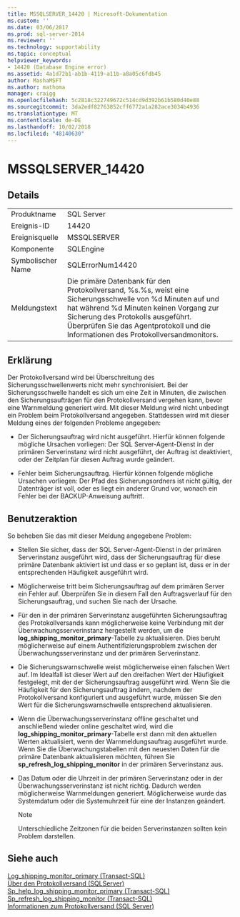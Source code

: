 ```yaml
---
title: MSSQLSERVER_14420 | Microsoft-Dokumentation
ms.custom: ''
ms.date: 03/06/2017
ms.prod: sql-server-2014
ms.reviewer: ''
ms.technology: supportability
ms.topic: conceptual
helpviewer_keywords:
- 14420 (Database Engine error)
ms.assetid: 4a1d72b1-ab1b-4119-a11b-a8a05c6fdb45
author: MashaMSFT
ms.author: mathoma
manager: craigg
ms.openlocfilehash: 5c2818c322749672c514cd9d392b61b580d40e88
ms.sourcegitcommit: 3da2edf82763852cff6772a1a282ace3034b4936
ms.translationtype: MT
ms.contentlocale: de-DE
ms.lasthandoff: 10/02/2018
ms.locfileid: "48140630"
---
```

# <a name="mssqlserver14420"></a>MSSQLSERVER_14420
    
## <a name="details"></a>Details  
  
|||  
|-|-|  
|Produktname|SQL Server|  
|Ereignis-ID|14420|  
|Ereignisquelle|MSSQLSERVER|  
|Komponente|SQLEngine|  
|Symbolischer Name|SQLErrorNum14420|  
|Meldungstext|Die primäre Datenbank für den Protokollversand, %s.%s, weist eine Sicherungsschwelle von %d Minuten auf und hat während %d Minuten keinen Vorgang zur Sicherung des Protokolls ausgeführt. Überprüfen Sie das Agentprotokoll und die Informationen des Protokollversandmonitors.|  
  
## <a name="explanation"></a>Erklärung  
 Der Protokollversand wird bei Überschreitung des Sicherungsschwellenwerts nicht mehr synchronisiert. Bei der Sicherungsschwelle handelt es sich um eine Zeit in Minuten, die zwischen den Sicherungsaufträgen für den Protokollversand vergehen kann, bevor eine Warnmeldung generiert wird. Mit dieser Meldung wird nicht unbedingt ein Problem beim Protokollversand angegeben. Stattdessen wird mit dieser Meldung eines der folgenden Probleme angegeben:  
  
-   Der Sicherungsauftrag wird nicht ausgeführt. Hierfür können folgende mögliche Ursachen vorliegen: Der SQL Server-Agent-Dienst in der primären Serverinstanz wird nicht ausgeführt, der Auftrag ist deaktiviert, oder der Zeitplan für diesen Auftrag wurde geändert.  
  
-   Fehler beim Sicherungsauftrag. Hierfür können folgende mögliche Ursachen vorliegen: Der Pfad des Sicherungsordners ist nicht gültig, der Datenträger ist voll, oder es liegt ein anderer Grund vor, wonach ein Fehler bei der BACKUP-Anweisung auftritt.  
  
## <a name="user-action"></a>Benutzeraktion  
 So beheben Sie das mit dieser Meldung angegebene Problem:  
  
-   Stellen Sie sicher, dass der SQL Server-Agent-Dienst in der primären Serverinstanz ausgeführt wird, dass der Sicherungsauftrag für diese primäre Datenbank aktiviert ist und dass er so geplant ist, dass er in der entsprechenden Häufigkeit ausgeführt wird.  
  
-   Möglicherweise tritt beim Sicherungsauftrag auf dem primären Server ein Fehler auf. Überprüfen Sie in diesem Fall den Auftragsverlauf für den Sicherungsauftrag, und suchen Sie nach der Ursache.  
  
-   Für den in der primären Serverinstanz ausgeführten Sicherungsauftrag des Protokollversands kann möglicherweise keine Verbindung mit der Überwachungsserverinstanz hergestellt werden, um die **log_shipping_monitor_primary**-Tabelle zu aktualisieren. Dies beruht möglicherweise auf einem Authentifizierungsproblem zwischen der Überwachungsserverinstanz und der primären Serverinstanz.  
  
-   Die Sicherungswarnschwelle weist möglicherweise einen falschen Wert auf. Im Idealfall ist dieser Wert auf den dreifachen Wert der Häufigkeit festgelegt, mit der der Sicherungsauftrag ausgeführt wird. Wenn Sie die Häufigkeit für den Sicherungsauftrag ändern, nachdem der Protokollversand konfiguriert und ausgeführt wurde, müssen Sie den Wert für die Sicherungswarnschwelle entsprechend aktualisieren.  
  
-   Wenn die Überwachungsserverinstanz offline geschaltet und anschließend wieder online geschaltet wird, wird die **log_shipping_monitor_primary**-Tabelle erst dann mit den aktuellen Werten aktualisiert, wenn der Warnmeldungsauftrag ausgeführt wurde. Wenn Sie die Überwachungstabellen mit den neuesten Daten für die primäre Datenbank aktualisieren möchten, führen Sie **sp_refresh_log_shipping_monitor** in der primären Serverinstanz aus.  
  
-   Das Datum oder die Uhrzeit in der primären Serverinstanz oder in der Überwachungsserverinstanz ist nicht richtig. Dadurch werden möglicherweise Warnmeldungen generiert. Möglicherweise wurde das Systemdatum oder die Systemuhrzeit für eine der Instanzen geändert.  
  
    > [!NOTE]  
    >  Unterschiedliche Zeitzonen für die beiden Serverinstanzen sollten kein Problem darstellen.  
  
## <a name="see-also"></a>Siehe auch  
 [Log_shipping_monitor_primary &#40;Transact-SQL&#41;](/sql/relational-databases/system-tables/log-shipping-monitor-primary-transact-sql)   
 [Über den Protokollversand &#40;SQLServer&#41;](../../database-engine/log-shipping/about-log-shipping-sql-server.md)   
 [Sp_help_log_shipping_monitor_primary &#40;Transact-SQL&#41;](/sql/relational-databases/system-stored-procedures/sp-help-log-shipping-monitor-primary-transact-sql)   
 [Sp_refresh_log_shipping_monitor &#40;Transact-SQL&#41;](/sql/relational-databases/system-stored-procedures/sp-refresh-log-shipping-monitor-transact-sql)   
 [Informationen zum Protokollversand &#40;SQL Server&#41;](../../database-engine/log-shipping/about-log-shipping-sql-server.md)  
  
  
